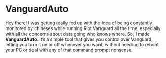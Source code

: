 # VanguardAuto

Hey there! I was getting really fed up with the idea of being constantly monitored by chineses while running Riot Vanguard all the time, especially with all the concerns about data going who knows where. So, I made **VanguardAuto**. It’s a simple tool that gives you control over Vanguard, letting you turn it on or off whenever you want, without needing to reboot your PC or deal with any of that command prompt nonsense.
